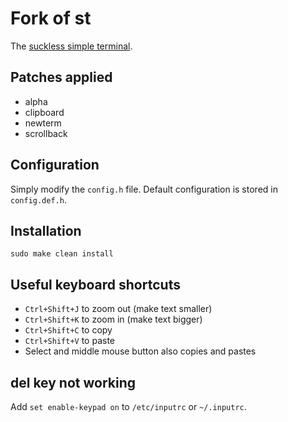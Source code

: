# Fork of st

The [suckless simple terminal](https://st.suckless.org/). 

## Patches applied

+ alpha
+ clipboard 
+ newterm
+ scrollback 

## Configuration

Simply modify the `config.h` file. 
Default configuration is stored in `config.def.h`.

## Installation

```
sudo make clean install
```

## Useful keyboard shortcuts

+ `Ctrl+Shift+J` to zoom out (make text smaller)
+ `Ctrl+Shift+K` to zoom in (make text bigger)
+ `Ctrl+Shift+C` to copy
+ `Ctrl+Shift+V` to paste
+ Select and middle mouse button also copies and pastes

## del key not working
Add `set enable-keypad on` to `/etc/inputrc` or `~/.inputrc`.

